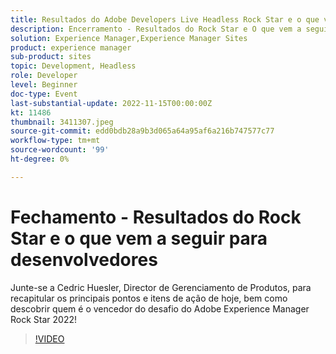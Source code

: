 ```yaml
---
title: Resultados do Adobe Developers Live Headless Rock Star e o que vem a seguir para desenvolvedores
description: Encerramento - Resultados do Rock Star e O que vem a seguir para desenvolvedoresJunte-se a Cedric Huesler, Director de Gerenciamento de produtos, para recapitular os principais argumentos e itens de ação de hoje, bem como para descobrir quem é o vencedor do desafio do Adobe Experience Manager Rock Star 2022!
solution: Experience Manager,Experience Manager Sites
product: experience manager
sub-product: sites
topic: Development, Headless
role: Developer
level: Beginner
doc-type: Event
last-substantial-update: 2022-11-15T00:00:00Z
kt: 11486
thumbnail: 3411307.jpeg
source-git-commit: edd0bdb28a9b3d065a64a95af6a216b747577c77
workflow-type: tm+mt
source-wordcount: '99'
ht-degree: 0%

---
```


# Fechamento - Resultados do Rock Star e o que vem a seguir para desenvolvedores

Junte-se a Cedric Huesler, Director de Gerenciamento de Produtos, para recapitular os principais pontos e itens de ação de hoje, bem como descobrir quem é o vencedor do desafio do Adobe Experience Manager Rock Star 2022!

>[!VIDEO](https://video.tv.adobe.com/v/3411307/?quality=12&learn=on)
